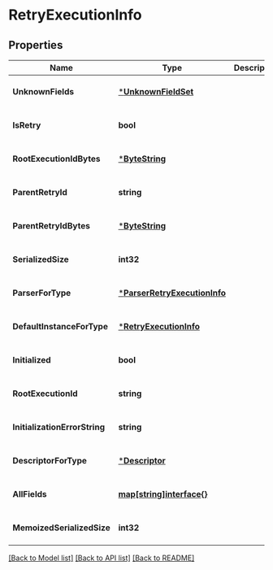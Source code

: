 # RetryExecutionInfo

## Properties
Name | Type | Description | Notes
------------ | ------------- | ------------- | -------------
**UnknownFields** | [***UnknownFieldSet**](UnknownFieldSet.md) |  | [optional] [default to null]
**IsRetry** | **bool** |  | [optional] [default to null]
**RootExecutionIdBytes** | [***ByteString**](ByteString.md) |  | [optional] [default to null]
**ParentRetryId** | **string** |  | [optional] [default to null]
**ParentRetryIdBytes** | [***ByteString**](ByteString.md) |  | [optional] [default to null]
**SerializedSize** | **int32** |  | [optional] [default to null]
**ParserForType** | [***ParserRetryExecutionInfo**](ParserRetryExecutionInfo.md) |  | [optional] [default to null]
**DefaultInstanceForType** | [***RetryExecutionInfo**](RetryExecutionInfo.md) |  | [optional] [default to null]
**Initialized** | **bool** |  | [optional] [default to null]
**RootExecutionId** | **string** |  | [optional] [default to null]
**InitializationErrorString** | **string** |  | [optional] [default to null]
**DescriptorForType** | [***Descriptor**](Descriptor.md) |  | [optional] [default to null]
**AllFields** | [**map[string]interface{}**](interface{}.md) |  | [optional] [default to null]
**MemoizedSerializedSize** | **int32** |  | [optional] [default to null]

[[Back to Model list]](../README.md#documentation-for-models) [[Back to API list]](../README.md#documentation-for-api-endpoints) [[Back to README]](../README.md)

